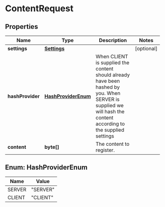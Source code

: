 
# ContentRequest

## Properties
Name | Type | Description | Notes
------------ | ------------- | ------------- | -------------
**settings** | [**Settings**](Settings.md) |  |  [optional]
**hashProvider** | [**HashProviderEnum**](#HashProviderEnum) | When CLIENT is supplied the content should already have been hashed by you. When SERVER is supplied we will hash the content according to the supplied settings | 
**content** | **byte[]** | The content to register. | 


<a name="HashProviderEnum"></a>
## Enum: HashProviderEnum
Name | Value
---- | -----
SERVER | &quot;SERVER&quot;
CLIENT | &quot;CLIENT&quot;




